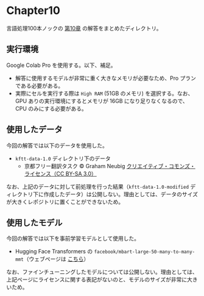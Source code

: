 # Chapter10
言語処理100本ノックの [第10章](https://nlp100.github.io/ja/ch10.html) の解答をまとめたディレクトリ。


## 実行環境
Google Colab Pro を使用する。以下、補足。
- 解答に使用するモデルが非常に重く大きなメモリが必要なため、Pro プランである必要がある。
- 実際にセルを実行する際は `High RAM` (51GB のメモリ) を選択する。なお、GPU ありの実行環境にするとメモリが 16GB になり足りなくなるので、CPU のみにする必要がある。


## 使用したデータ
今回の解答では以下のデータを使用した。
- `kftt-data-1.0` ディレクトリ下のデータ
  - 京都フリー翻訳タスク © Graham Neubig [クリエイティブ・コモンズ・ライセンス（CC BY-SA 3.0）](https://creativecommons.org/licenses/by-sa/3.0/deed.ja)

なお、上記のデータに対して前処理を行った結果（`kftt-data-1.0-modified` ディレクトリ下に作成したデータ）は公開しない。理由としては、データのサイズが大きくレポジトリに置くことができないため。


## 使用したモデル
今回の解答では以下を事前学習モデルとして使用した。
- Hugging Face Transformers の `facebook/mbart-large-50-many-to-many-mmt`（ウェブページは [こちら](https://huggingface.co/facebook/mbart-large-50-many-to-many-mmt)）

なお、ファインチューニングしたモデルについては公開しない。理由としては、上記ページにライセンスに関する表記がないのと、モデルのサイズが非常に大きいため。

